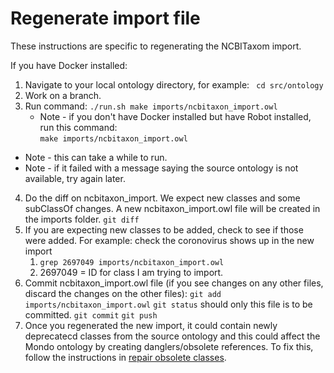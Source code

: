 # Regenerate import file

These instructions are specific to regenerating the NCBITaxom import.

If you have Docker installed: 

1. Navigate to your local ontology directory, for example:
` cd src/ontology`
2. Work on a branch.
3. Run command:
  `./run.sh make imports/ncbitaxon_import.owl`  
   - Note - if you don't have Docker installed but have Robot installed, run this command:  
  `make imports/ncbitaxon_import.owl`
  - Note - this can take a while to run.
  - Note - if it failed with a message saying the source ontology is not available, try again later.
4. Do the diff on ncbitaxon_import. We expect new classes and some subClassOf changes. A new ncbitaxon_import.owl file will be created in the imports folder.
`git diff`
5. If you are expecting new classes to be added, check to see if those were added. For example: check the coronovirus shows up in the new import
    1. `grep 2697049 imports/ncbitaxon_import.owl`
    2. 2697049 = ID for class I am trying to import.
6. Commit ncbitaxon_import.owl file (if you see changes on any other files, discard the changes on the other files):
   `git add imports/ncbitaxon_import.owl`
   `git status` should only this file is to be committed.
   `git commit`
   `git push`
7. Once you regenerated the new import, it could contain newly deprecatecd classes from the source ontology and this could affect the Mondo ontology by creating danglers/obsolete references. To fix this, follow the instructions in [repair obsolete classes](developer-guide/repair-obsoleted-classes.md).
